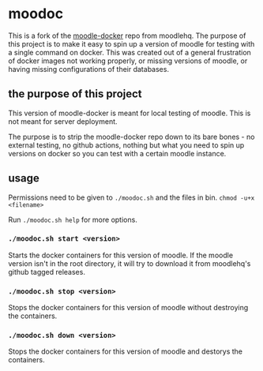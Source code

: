 # moodoc

This is a fork of the [moodle-docker](https://github.com/moodlehq/moodle-docker) repo from moodlehq. The purpose of
this project is to make it easy to spin up a version of moodle for
testing with a single command on docker. This was created out of
a general frustration of docker images not working properly, or missing
versions of moodle, or having missing configurations of their databases.

## the purpose of this project

This version of moodle-docker is meant for local testing of moodle.
This is not meant for server deployment.

The purpose is to strip the moodle-docker repo down to its bare bones - no external testing, no github actions, nothing
but what you need to spin up
versions on docker so you can test with a certain moodle instance.

## usage

Permissions need to be given to `./moodoc.sh` and the files in bin.
`chmod -u+x <filename>`

Run `./moodoc.sh help` for more options.

### `./moodoc.sh start <version>`

Starts the docker containers for this version of moodle.
If the moodle version isn't in the root directory, it will try to download it from moodlehq's github tagged releases.

### `./moodoc.sh stop <version>`

Stops the docker containers for this version of moodle without destroying the containers.

### `./moodoc.sh down <version>`

Stops the docker containers for this version of moodle and destorys the containers.
